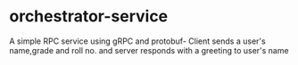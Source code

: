 # orchestrator-service
A simple RPC service using gRPC and protobuf- Client sends a user's name,grade and roll no. and server responds with a greeting to user's name
